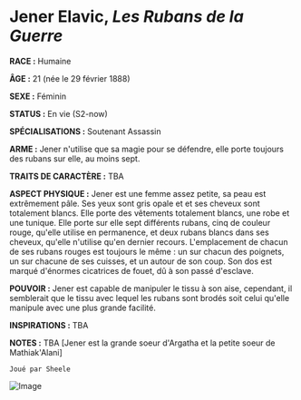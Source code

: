 # Jener Elavic, *Les Rubans de la Guerre*

**RACE :** Humaine

**ÂGE :** 21 (née le 29 février 1888)

**SEXE :** Féminin

**STATUS :** En vie (S2-now)

**SPÉCIALISATIONS :** Soutenant Assassin

**ARME :** Jener n'utilise que sa magie pour se défendre, elle porte toujours des rubans sur elle, au moins sept.

**TRAITS DE CARACTÈRE :** TBA

**ASPECT PHYSIQUE :** Jener est une femme assez petite, sa peau est extrêmement pâle. Ses yeux sont gris opale et et ses cheveux sont totalement blancs. Elle porte des vêtements totalement blancs, une robe et une tunique. Elle porte sur elle sept différents rubans, cinq de couleur rouge, qu'elle utilise en permanence, et deux rubans blancs dans ses cheveux, qu'elle n'utilise qu'en dernier recours. L'emplacement de chacun de ses rubans rouges est toujours le même : un sur chacun des poignets, un sur chacune de ses cuisses, et un autour de son coup. Son dos est marqué d'énormes cicatrices de fouet, dû à son passé d'esclave.

**POUVOIR :** Jener est capable de manipuler le tissu à son aise, cependant, il semblerait que le tissu avec lequel les rubans sont brodés soit celui qu'elle manipule avec une plus grande facilité. 

**INSPIRATIONS :** TBA

**NOTES :** TBA [Jener est la grande soeur d'Argatha et la petite soeur de Mathiak'Alani]

`Joué par Sheele`

![Image](https://data.enyxia.fr/images/characters/enyxiazero/jener.jpg)

